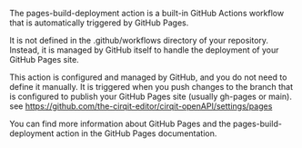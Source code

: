 The pages-build-deployment action is a built-in GitHub Actions workflow that is automatically triggered by GitHub Pages. 

It is not defined in the .github/workflows directory of your repository. Instead, it is managed
by GitHub itself to handle the deployment of your GitHub Pages site. 

This action is configured and managed by GitHub, and you do not need to define it manually. 
It is triggered when you push changes to the branch that is configured to publish your GitHub 
Pages site (usually gh-pages or main).  
see https://github.com/the-cirqit-editor/cirqit-openAPI/settings/pages


You can find more information about GitHub Pages and the pages-build-deployment action in
the GitHub Pages documentation.